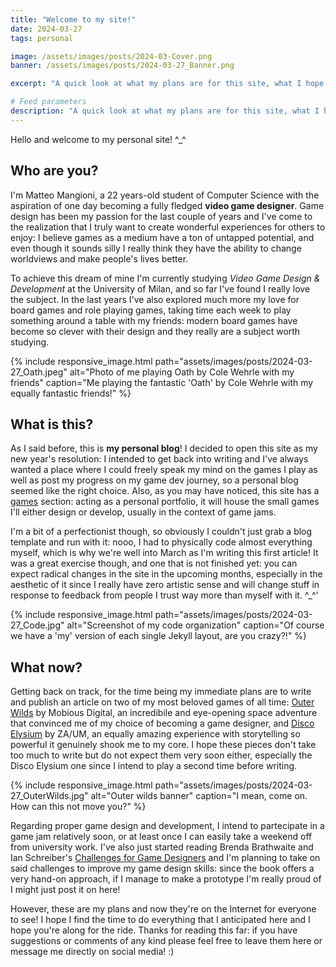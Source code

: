 ```yaml
---
title: "Welcome to my site!"
date: 2024-03-27
tags: personal

image: /assets/images/posts/2024-03-Cover.png
banner: /assets/images/posts/2024-03-27_Banner.png

excerpt: "A quick look at what my plans are for this site, what I hope to achieve with it and why I set out on this journey in the first place!"

# Feed parameters
description: "A quick look at what my plans are for this site, what I hope to achieve with it and why I set out on this journey in the first place!"
---
```


Hello and welcome to my personal site! ^_^

## Who are you?

I'm Matteo Mangioni, a 22 years-old student of Computer Science with the aspiration of one day becoming a fully fledged **video game designer**.
Game design has been my passion for the last couple of years and I've come to the realization that I truly want to create wonderful experiences for others to enjoy: I believe games as a medium have a ton of untapped potential, and even though it sounds silly I really think they have the ability to change worldviews and make people's lives better.

To achieve this dream of mine I'm currently studying *Video Game Design & Development* at the University of Milan, and so far I've found I really love the subject.
In the last years I've also explored much more my love for board games and role playing games, taking time each week to play something around a table with my friends: modern board games have become so clever with their design and they really are a subject worth studying.

{% include responsive_image.html path="assets/images/posts/2024-03-27_Oath.jpeg" alt="Photo of me playing Oath by Cole Wehrle with my friends" caption="Me playing the fantastic 'Oath' by Cole Wehrle with my equally fantastic friends!" %}

## What is this?

As I said before, this is **my personal blog**!
I decided to open this site as my new year's resolution: I intended to get back into writing and I've always wanted a place where I could freely speak my mind on the games I play as well as post my progress on my game dev journey, so a personal blog seemed like the right choice.
Also, as you may have noticed, this site has a [games](/games.html) section: acting as a personal portfolio, it will house the small games I'll either design or develop, usually in the context of game jams.

I'm a bit of a perfectionist though, so obviously I couldn't just grab a blog template and run with it: nooo, I had to physically code almost everything myself, which is why we're well into March as I'm writing this first article!
It was a great exercise though, and one that is not finished yet: you can expect radical changes in the site in the upcoming months, especially in the aesthetic of it since I really have zero artistic sense and will change stuff in response to feedback from people I trust way more than myself with it. ^_^'

{% include responsive_image.html path="assets/images/posts/2024-03-27_Code.jpg" alt="Screenshot of my code organization" caption="Of course we have a 'my' version of each single Jekyll layout, are you crazy?!" %}

## What now?

Getting back on track, for the time being my immediate plans are to write and publish an article on two of my most beloved games of all time: [Outer Wilds](https://www.mobiusdigitalgames.com/outer-wilds.html) by Mobious Digital, an incredibile and eye-opening space adventure that convinced me of my choice of becoming a game designer, and [Disco Elysium](https://discoelysium.com/) by ZA/UM, an equally amazing experience with storytelling so powerful it genuinely shook me to my core.
I hope these pieces don't take too much to write but do not expect them very soon either, especially the Disco Elysium one since I intend to play a second time before writing.

{% include responsive_image.html path="assets/images/posts/2024-03-27_OuterWilds.jpg" alt="Outer wilds banner" caption="I mean, come on. How can this not move you?" %}

Regarding proper game design and development, I intend to partecipate in a game jam relatively soon, or at least once I can easily take a weekend off from university work.
I've also just started reading Brenda Brathwaite and Ian Schreiber's [Challenges for Game Designers](https://app.thestorygraph.com/books/555fee3b-213d-4ef6-a83e-341796a56a0a) and I'm planning to take on said challenges to improve my game design skills: since the book offers a very hand-on approach, if I manage to make a prototype I'm really proud of I might just post it on here!

However, these are my plans and now they're on the Internet for everyone to see!
I hope I find the time to do everything that I anticipated here and I hope you're along for the ride.
Thanks for reading this far: if you have suggestions or comments of any kind please feel free to leave them here or message me directly on social media! :)
